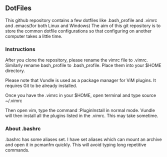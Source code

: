 ## DotFiles 

This github repository contains a few dotfiles like .bash_profile and .vimrc and .emacs(for both Linux and Windows)
The aim of this git repository is to store the common dotfile configurations so that configuring on another computer takes a little time.

### Instructions

After you clone the repository, please rename the vimrc file to .vimrc.
Similarly rename bash_profile to .bash_profile.
Place them into your $HOME directory.

Please note that Vundle is used as a package manager for ViM plugins.
It requires Git to be already installed.

Once you have the .vimrc in your $HOME, open terminal and type source ~/.vimrc

Then open vim, type the command :PluginInstall in normal mode.
Vundle will then install all the plugins listed in the .vimrc.
This may take sometime.


### About .bashrc
.bashrc has some aliases set.
I have set aliases which can mount an archive and open it in pcmanfm quickly.
This will avoid typing long repetitive commands.
